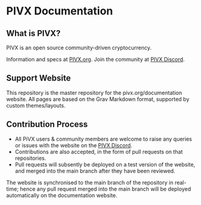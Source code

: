 PIVX Documentation
=====================================

## What is PIVX?

PIVX is an open source community-driven cryptocurrency.

Information and specs at [PIVX.org](https://www.pivx.org/). Join the community at [PIVX Discord](https://discordapp.com/invite/jzqVsJd).

## Support Website

This repository is the master repository for the pivx.org/documentation website.
All pages are based on the Grav Markdown format, supported by custom themes/layouts.

## Contribution Process

* All PiVX users & community members are welcome to raise any queries or issues with the website on the [PIVX Discord](https://discordapp.com/invite/jzqVsJd).
* Contributions are also accepted, in the form of pull requests on that repositories.
* Pull requests will subsently be deployed on a test version of the website, and merged into the main branch after they have been reviewed.

The website is synchronised to the main branch of the repository in real-time; hence any pull request merged into the main branch will be deployed automatically on the documentation website.

